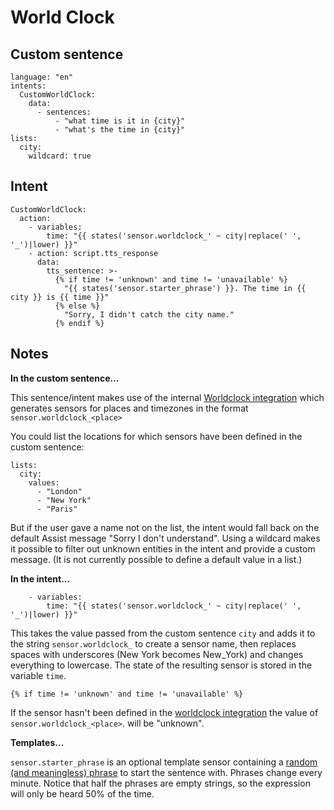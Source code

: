 # World Clock

## Custom sentence
```
language: "en"
intents:
  CustomWorldClock:
    data:
      - sentences:
          - "what time is it in {city}"
          - "what's the time in {city}"
lists:
  city:
    wildcard: true
```
## Intent
```
CustomWorldClock:
  action:
    - variables:
        time: "{{ states('sensor.worldclock_' ~ city|replace(' ', '_')|lower) }}"
    - action: script.tts_response
      data:
        tts_sentence: >-
          {% if time != 'unknown' and time != 'unavailable' %}
            "{{ states('sensor.starter_phrase') }}. The time in {{ city }} is {{ time }}"
          {% else %}
            "Sorry, I didn't catch the city name."
          {% endif %}
```
## Notes

**In the custom sentence...**

This sentence/intent makes use of the internal [Worldclock integration](https://www.home-assistant.io/integrations/worldclock/) which generates sensors for places and timezones in the format ```sensor.worldclock_<place>```

You could list the locations for which sensors have been defined in the custom sentence:
  ```
  lists:
    city:
      values:
        - "London"
        - "New York"
        - "Paris"
  ```
But if the user gave a name not on the list, the intent would fall back on the default Assist message "Sorry I don't understand". Using a wildcard makes it possible to filter out unknown entities in the intent and provide a custom message. (It is not currently possible to define a default value in a list.)

**In the intent...**
```
    - variables:
        time: "{{ states('sensor.worldclock_' ~ city|replace(' ', '_')|lower) }}"
```
This takes the value passed from the custom sentence ```city``` and adds it to the string ```sensor.worldclock_``` to create a sensor name, then replaces spaces with underscores (New York becomes New_York) and changes everything to lowercase. The state of the resulting sensor is stored in the variable ```time```.

```
{% if time != 'unknown' and time != 'unavailable' %}
```
If the sensor hasn't been defined in the [worldclock integration](https://www.home-assistant.io/integrations/worldclock/) the value of ```sensor.worldclock_<place>```. will be "unknown".

**Templates...**

```sensor.starter_phrase``` is an optional template sensor containing a [random (and meaningless) phrase](https://github.com/jackjourneyman/custom-sentences-and-intents-in-Home-Assistant/blob/main/random_phrases.md) to start the sentence with. Phrases change every minute. Notice that half the phrases are empty strings, so the expression will only be heard 50% of the time.

